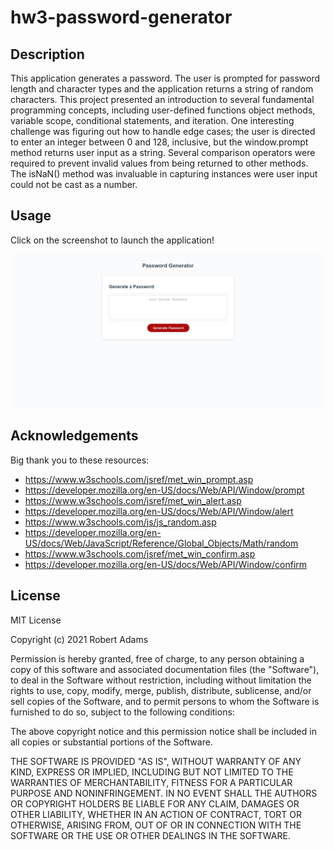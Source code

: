 # hw3-password-generator

## Description
This application generates a password. The user is prompted for password length and character types
and the application returns a string of random characters. This project presented an introduction to 
several fundamental programming concepts, including user-defined functions object methods, variable scope, 
conditional statements, and iteration. One interesting challenge was figuring out how to handle edge cases;
the user is directed to enter an integer between 0 and 128, inclusive, but the window.prompt method returns 
user input as a string. Several comparison operators were required to prevent invalid values from being returned
to other methods. The isNaN() method was invaluable in capturing instances were user input could not be cast
as a number.

## Usage

Click on the screenshot to launch the application!

[![screenshot](webapp-screenshot.jpg)](https://comatosino.github.io/hw-3-password-generator/)
    
## Acknowledgements

Big thank you to these resources:

 - https://www.w3schools.com/jsref/met_win_prompt.asp
 - https://developer.mozilla.org/en-US/docs/Web/API/Window/prompt
 - https://www.w3schools.com/jsref/met_win_alert.asp
 - https://developer.mozilla.org/en-US/docs/Web/API/Window/alert
 - https://www.w3schools.com/js/js_random.asp
 - https://developer.mozilla.org/en-US/docs/Web/JavaScript/Reference/Global_Objects/Math/random
 - https://www.w3schools.com/jsref/met_win_confirm.asp
 - https://developer.mozilla.org/en-US/docs/Web/API/Window/confirm

## License

MIT License

Copyright (c) 2021 Robert Adams

Permission is hereby granted, free of charge, to any person obtaining a copy
of this software and associated documentation files (the "Software"), to deal
in the Software without restriction, including without limitation the rights
to use, copy, modify, merge, publish, distribute, sublicense, and/or sell
copies of the Software, and to permit persons to whom the Software is
furnished to do so, subject to the following conditions:

The above copyright notice and this permission notice shall be included in all
copies or substantial portions of the Software.

THE SOFTWARE IS PROVIDED "AS IS", WITHOUT WARRANTY OF ANY KIND, EXPRESS OR
IMPLIED, INCLUDING BUT NOT LIMITED TO THE WARRANTIES OF MERCHANTABILITY,
FITNESS FOR A PARTICULAR PURPOSE AND NONINFRINGEMENT. IN NO EVENT SHALL THE
AUTHORS OR COPYRIGHT HOLDERS BE LIABLE FOR ANY CLAIM, DAMAGES OR OTHER
LIABILITY, WHETHER IN AN ACTION OF CONTRACT, TORT OR OTHERWISE, ARISING FROM,
OUT OF OR IN CONNECTION WITH THE SOFTWARE OR THE USE OR OTHER DEALINGS IN THE
SOFTWARE.
